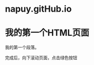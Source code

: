 # napuy.gitHub.io
<!DOCTYPE html>
<html>
<head>
<meta charset="utf-8">
<title>文档标题</title>
</head>
<body>
<h1>我的第一个HTML页面</h1>
<p>我的第一个段落。</p>
</body>
</html>
完成后，向下滚动页面，点击绿色按钮
